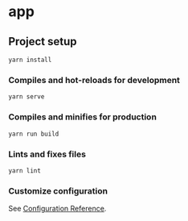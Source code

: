 # app

## Project setup
```
yarn install
```

### Compiles and hot-reloads for development
```
yarn serve
```

### Compiles and minifies for production
```
yarn run build
```

### Lints and fixes files
```
yarn lint
```

### Customize configuration
See [Configuration Reference](https://cli.vuejs.org/config/).

